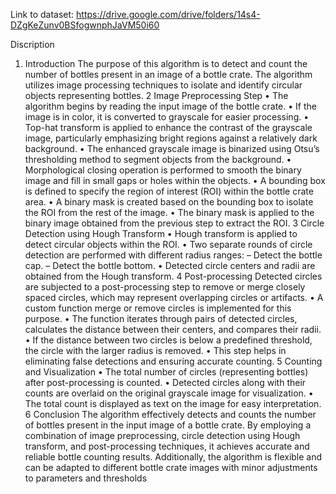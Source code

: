 Link to dataset: https://drive.google.com/drive/folders/14s4-DZgKeZunv0BSfogwnphJaVM50i60 

Discription 
 1. Introduction
The purpose of this algorithm is to detect and count the number of bottles present in an image of a bottle crate.
The algorithm utilizes image processing techniques to isolate and identify circular objects representing bottles.
2 Image Preprocessing Step
• The algorithm begins by reading the input image of the bottle crate.
• If the image is in color, it is converted to grayscale for easier processing.
• Top-hat transform is applied to enhance the contrast of the grayscale image, particularly emphasizing bright
regions against a relatively dark background.
• The enhanced grayscale image is binarized using Otsu’s thresholding method to segment objects from the
background.
• Morphological closing operation is performed to smooth the binary image and fill in small gaps or holes within
the objects.
• A bounding box is defined to specify the region of interest (ROI) within the bottle crate area.
• A binary mask is created based on the bounding box to isolate the ROI from the rest of the image.
• The binary mask is applied to the binary image obtained from the previous step to extract the ROI.
3 Circle Detection using Hough Transform
• Hough transform is applied to detect circular objects within the ROI.
• Two separate rounds of circle detection are performed with different radius ranges:
– Detect the bottle cap.
– Detect the bottle bottom.
• Detected circle centers and radii are obtained from the Hough transform.
4 Post-processing
Detected circles are subjected to a post-processing step to remove or merge closely spaced circles, which may
represent overlapping circles or artifacts.
• A custom function merge or remove circles is implemented for this purpose.
• The function iterates through pairs of detected circles, calculates the distance between their centers, and
compares their radii.
• If the distance between two circles is below a predefined threshold, the circle with the larger radius is removed.
• This step helps in eliminating false detections and ensuring accurate counting.
5 Counting and Visualization
• The total number of circles (representing bottles) after post-processing is counted.
• Detected circles along with their counts are overlaid on the original grayscale image for visualization.
• The total count is displayed as text on the image for easy interpretation.
6 Conclusion
The algorithm effectively detects and counts the number of bottles present in the input image of a bottle crate.
By employing a combination of image preprocessing, circle detection using Hough transform, and post-processing
techniques, it achieves accurate and reliable bottle counting results. Additionally, the algorithm is flexible and
can be adapted to different bottle crate images with minor adjustments to parameters and thresholds
